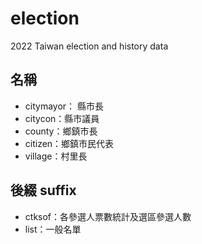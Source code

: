 # election
2022 Taiwan election and history data

名稱
-------------
* citymayor： 縣市長
* citycon：縣市議員
* county：鄉鎮市長
* citizen：鄉鎮市民代表
* village：村里長

後綴 suffix
--------------
* ctksof：各參選人票數統計及選區參選人數
* list：一般名單
